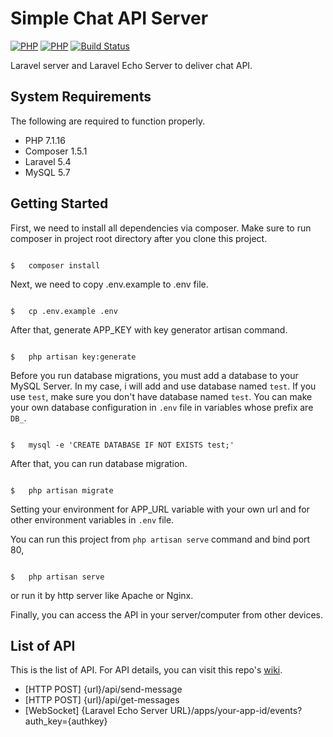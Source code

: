 # Simple Chat API Server

[![PHP](https://img.shields.io/badge/php-7.1.16-blue.svg?style=flat-square)](http://php.net/releases/7_1_16.php)
[![PHP](https://img.shields.io/badge/laravel-5.4-blue.svg?style=flat-square)](https://laravel.com/docs/5.4/releases)
[![Build Status](https://travis-ci.org/DanielHenry/simple-chat-api-server.svg?branch=master)](https://travis-ci.org/DanielHenry/simple-chat-api-server)

Laravel server and Laravel Echo Server to deliver chat API.

## System Requirements

The following are required to function properly.

*   PHP 7.1.16
*   Composer 1.5.1
*   Laravel 5.4
*   MySQL 5.7

## Getting Started

First, we need to install all dependencies via composer. Make sure to run composer in project root directory after you clone this project.

``` shell

$   composer install

```

Next, we need to copy .env.example to .env file.

``` shell

$   cp .env.example .env

```

After that, generate APP_KEY with key generator artisan command.

``` shell

$   php artisan key:generate

```

Before you run database migrations, you must add a database to your MySQL Server. In my case, i will add and use database named `test`. If you use `test`, make sure you don't have database named `test`. You can make your own database configuration in `.env` file in variables whose prefix are `DB_`.

``` shell

$   mysql -e 'CREATE DATABASE IF NOT EXISTS test;'

```

After that, you can run database migration.

``` shell

$   php artisan migrate

```

Setting your environment for APP_URL variable with your own url and for other environment variables in `.env` file.

You can run this project from `php artisan serve` command and bind port 80,

``` shell

$   php artisan serve

```

or run it by http server like Apache or Nginx.

Finally, you can access the API in your server/computer from other devices.

## List of API

This is the list of API. For API details, you can visit this repo's [wiki](https://github.com/DanielHenry/simple-chat-api-server/wiki).

*   [HTTP POST] {url}/api/send-message
*   [HTTP POST] {url}/api/get-messages
*   [WebSocket] {Laravel Echo Server URL}/apps/your-app-id/events?auth_key={authkey}
